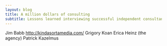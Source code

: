 ```yaml
---
layout: blog
title: A million dollars of consulting
subtitle: Lessons learned interviewing successful independent consultants
---
```


Jim Babb
http://kindasortamedia.com/
Grigory Koan
Erica Heinz (the agency)
Patrick Kazelmus





